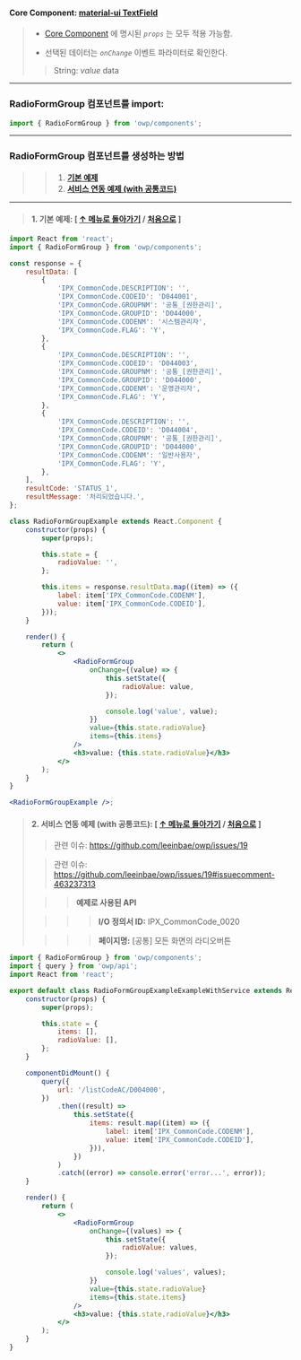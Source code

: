 #### Core Component: **[material-ui TextField](https://material-ui.com/api/text-field/#props)**

> -   [Core Component](https://material-ui.com/api/text-field/#props) 에 명시된 _`props`_ 는 모두 적용 가능함.
>
> -   선택된 데이터는 _`onChange`_ 이벤트 파라미터로 확인한다.
>
> > String: _value_ data

---

### RadioFormGroup 컴포넌트를 import:

```js static
import { RadioFormGroup } from 'owp/components';
```

---

### RadioFormGroup 컴포넌트를 생성하는 방법

> > 1. **[기본 예제](#1------radioformgroup-----radioformgroup-)**
> > 2. **[서비스 연동 예제 (with 공통코드)](#2----with-----radioformgroup-----radioformgroup-)**

---

> #### 1. 기본 예제: **[ [↑ 메뉴로 돌아가기](#radioformgroup---) / [처음으로](#radioformgroup) ]**

```jsx static
import React from 'react';
import { RadioFormGroup } from 'owp/components';

const response = {
    resultData: [
        {
            'IPX_CommonCode.DESCRIPTION': '',
            'IPX_CommonCode.CODEID': 'D044001',
            'IPX_CommonCode.GROUPNM': '공통_[권한관리]',
            'IPX_CommonCode.GROUPID': 'D044000',
            'IPX_CommonCode.CODENM': '시스템관리자',
            'IPX_CommonCode.FLAG': 'Y',
        },
        {
            'IPX_CommonCode.DESCRIPTION': '',
            'IPX_CommonCode.CODEID': 'D044003',
            'IPX_CommonCode.GROUPNM': '공통_[권한관리]',
            'IPX_CommonCode.GROUPID': 'D044000',
            'IPX_CommonCode.CODENM': '운영관리자',
            'IPX_CommonCode.FLAG': 'Y',
        },
        {
            'IPX_CommonCode.DESCRIPTION': '',
            'IPX_CommonCode.CODEID': 'D044004',
            'IPX_CommonCode.GROUPNM': '공통_[권한관리]',
            'IPX_CommonCode.GROUPID': 'D044000',
            'IPX_CommonCode.CODENM': '일반사용자',
            'IPX_CommonCode.FLAG': 'Y',
        },
    ],
    resultCode: 'STATUS_1',
    resultMessage: '처리되었습니다.',
};

class RadioFormGroupExample extends React.Component {
    constructor(props) {
        super(props);

        this.state = {
            radioValue: '',
        };

        this.items = response.resultData.map((item) => ({
            label: item['IPX_CommonCode.CODENM'],
            value: item['IPX_CommonCode.CODEID'],
        }));
    }

    render() {
        return (
            <>
                <RadioFormGroup
                    onChange={(value) => {
                        this.setState({
                            radioValue: value,
                        });

                        console.log('value', value);
                    }}
                    value={this.state.radioValue}
                    items={this.items}
                />
                <h3>value: {this.state.radioValue}</h3>
            </>
        );
    }
}

<RadioFormGroupExample />;
```

> #### 2. 서비스 연동 예제 (with 공통코드): **[ [↑ 메뉴로 돌아가기](#radioformgroup---) / [처음으로](#radioformgroup) ]**
>
> > 관련 이슈: https://github.com/leeinbae/owp/issues/19
>
> > 관련 이슈: https://github.com/leeinbae/owp/issues/19#issuecomment-463237313
>
> > > **예제로 사용된 API**
>
> > > > **I/O 정의서 ID:** IPX_CommonCode_0020
>
> > > > **페이지명:** [공통] 모든 화면의 라디오버튼

```jsx static
import { RadioFormGroup } from 'owp/components';
import { query } from 'owp/api';
import React from 'react';

export default class RadioFormGroupExampleExampleWithService extends React.Component {
    constructor(props) {
        super(props);

        this.state = {
            items: [],
            radioValue: [],
        };
    }

    componentDidMount() {
        query({
            url: '/listCodeAC/D004000',
        })
            .then((result) =>
                this.setState({
                    items: result.map((item) => ({
                        label: item['IPX_CommonCode.CODENM'],
                        value: item['IPX_CommonCode.CODEID'],
                    })),
                })
            )
            .catch((error) => console.error('error...', error));
    }

    render() {
        return (
            <>
                <RadioFormGroup
                    onChange={(values) => {
                        this.setState({
                            radioValue: values,
                        });

                        console.log('values', values);
                    }}
                    value={this.state.radioValue}
                    items={this.state.items}
                />
                <h3>value: {this.state.radioValue}</h3>
            </>
        );
    }
}
```

